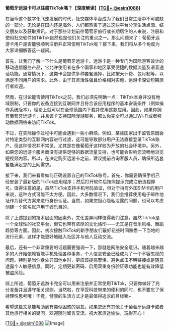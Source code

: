 **葡萄牙远游卡可以註冊TikTok嗎？【深度解读】[[TG💪+ @esim1088](https://t.me/s/esim1088)]**

在当今这个数字化飞速发展的时代，社交媒体平台成为了我们日常生活中不可或缺的一部分。无论是在国内还是海外，人们都热衷于通过这些平台分享生活点滴、结交朋友以及获取资讯。对于那些计划前往葡萄牙旅行或长期居住的人来说，注册和使用社交软件如TikTok自然也是他们关注的重点之一。那么问题来了：葡萄牙远游卡用户是否能够顺利注册并正常使用TikTok呢？接下来，我们将从多个角度为大家详细解答这一疑问。

首先，让我们了解一下什么是葡萄牙远游卡。远游卡是一种专门为国际游客设计的移动通信服务产品，它允许使用者在多个国家和地区享受便捷的数据流量及语音通话功能。通常情况下，这类卡会提供多种套餐选择，比如按天计费、包月制等，以满足不同用户的需求。此外，由于其灵活性强且价格相对实惠，远游卡深受短期旅行者欢迎。

然而，在讨论能否使用TikTok之前，我们必须先明确一点：TikTok本身并没有地域限制，只要你的设备连接到互联网并且符合该应用程序的基本安装条件（例如操作系统版本），理论上就可以在全球范围内下载并使用这款应用。因此，如果你拥有葡萄牙远游卡，并且该卡支持国际漫游服务，那么你完全可以通过Wi-Fi或者移动数据网络来访问TikTok。

不过，在实际操作过程中可能会遇到一些小麻烦。例如，某些国家出于监管原因会对特定类型的互联网内容进行过滤，这可能导致部分用户无法直接登录TikTok账户。但这种情况并不常见，尤其是在像葡萄牙这样较为开放的社会环境中。另外，如果您的远游卡服务商没有提供足够的数据流量支持，也可能会影响您流畅地浏览短视频内容。所以，在决定购买远游卡之前，建议提前咨询客服人员，确保所选套餐能满足您的上网需求。

接下来，我们来看看如何正确设置自己的TikTok账号。首先，你需要确保手机已经安装了最新版的TikTok应用程序；然后打开软件后按照提示完成注册流程即可。值得注意的是，虽然TikTok支持手机号码验证，但对于持有外国SIM卡的用户来说，这种方式可能不太方便。因此，大多数情况下，我们会推荐使用电子邮件地址作为替代方案来进行身份认证。当然，如果您担心隐私泄露的问题，也可以考虑创建一个匿名账户用于娱乐目的。

除了上述提到的技术层面的因素外，文化差异同样值得我们注意。虽然TikTok是一个全球性的社交平台，但它也带有浓厚的文化烙印——尤其是在音乐风格、舞蹈趋势等方面。因此，初次接触TikTok的新手朋友们最好花些时间熟悉一下当地的流行元素，这样才能更好地融入社区并与他人互动交流。

最后，还有一个非常重要的话题需要强调一下，那就是网络安全意识。随着越来越多的人开始依赖智能手机处理各种事务，个人信息安全已经成为了一个不容忽视的问题。特别是当你身处异国他乡时，更应该提高警惕，避免点击不明链接或是随意透露个人敏感信息。同时，定期更新密码、启用双重身份验证等功能也能有效降低被盗风险。

综上所述，葡萄牙远游卡完全可以用来注册并正常使用TikTok，只要你做好了充分准备并且遵守相关规则。当然啦，在享受科技带来的便利的同时，也不要忘了保持理性思考哦！毕竟，健康的生活方式才是最值得追求的目标嘛~

希望这篇文章能帮助到有类似困惑的朋友。如果您还有其他关于葡萄牙远游卡或者其他旅行相关的疑问，欢迎随时留言交流。祝大家旅途愉快，玩得开心！

[[TG💪+ @esim1088](https://t.me/s/esim1088) ![Image](https://i.postimg.cc/4NQfJmqS/Snipaste-2025-05-13-00-14-12.png)]